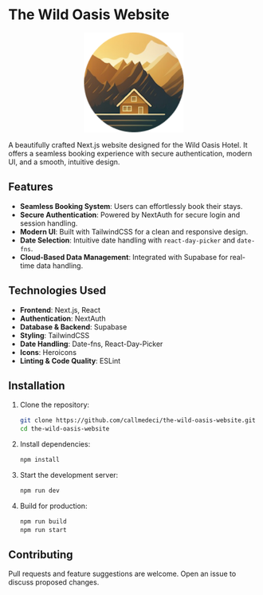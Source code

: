 # The Wild Oasis Website

<p align="center">
  <img src="https://github.com/callmedeci/The-wild-oasis-website/blob/main/public/logo.png" alt="Wild Oasis website Logo" width="200" />
</p>

A beautifully crafted Next.js website designed for the Wild Oasis Hotel. It offers a seamless booking experience with secure authentication, modern UI, and a smooth, intuitive design.

## Features
- **Seamless Booking System**: Users can effortlessly book their stays.
- **Secure Authentication**: Powered by NextAuth for secure login and session handling.
- **Modern UI**: Built with TailwindCSS for a clean and responsive design.
- **Date Selection**: Intuitive date handling with `react-day-picker` and `date-fns`.
- **Cloud-Based Data Management**: Integrated with Supabase for real-time data handling.

## Technologies Used
- **Frontend**: Next.js, React
- **Authentication**: NextAuth
- **Database & Backend**: Supabase
- **Styling**: TailwindCSS
- **Date Handling**: Date-fns, React-Day-Picker
- **Icons**: Heroicons
- **Linting & Code Quality**: ESLint

## Installation

1. Clone the repository:
   ```sh
   git clone https://github.com/callmedeci/the-wild-oasis-website.git
   cd the-wild-oasis-website
   ```

2. Install dependencies:
   ```sh
   npm install
   ```

3. Start the development server:
   ```sh
   npm run dev
   ```

4. Build for production:
   ```sh
   npm run build
   npm run start
   ```

## Contributing
Pull requests and feature suggestions are welcome. Open an issue to discuss proposed changes.
